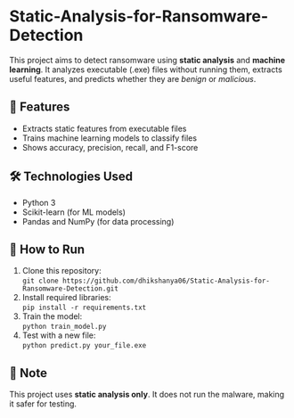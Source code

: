 # Static-Analysis-for-Ransomware-Detection
  <p>This project aims to detect ransomware using <strong>static analysis</strong> and <strong>machine learning</strong>. It analyzes executable (.exe) files without running them, extracts useful features, and predicts whether they are <em>benign</em> or <em>malicious</em>.</p>

  <h2>🔧 Features</h2>
  <ul>
    <li>Extracts static features from executable files</li>
    <li>Trains machine learning models to classify files</li>
    <li>Shows accuracy, precision, recall, and F1-score</li>
  </ul>

  <h2>🛠️ Technologies Used</h2>
  <ul>
    <li>Python 3</li>
    <li>Scikit-learn (for ML models)</li>
    <li>Pandas and NumPy (for data processing)</li>
  </ul>

  <h2>📂 How to Run</h2>
  <ol>
    <li>Clone this repository:<br>
      <code>git clone https://github.com/dhikshanya06/Static-Analysis-for-Ransomware-Detection.git</code>
    </li>
    <li>Install required libraries:<br>
      <code>pip install -r requirements.txt</code>
    </li>
    <li>Train the model:<br>
      <code>python train_model.py</code>
    </li>
    <li>Test with a new file:<br>
      <code>python predict.py your_file.exe</code>
    </li>
  </ol>

  <h2>📌 Note</h2>
  <p>This project uses <strong>static analysis only</strong>. It does not run the malware, making it safer for testing.</p>
